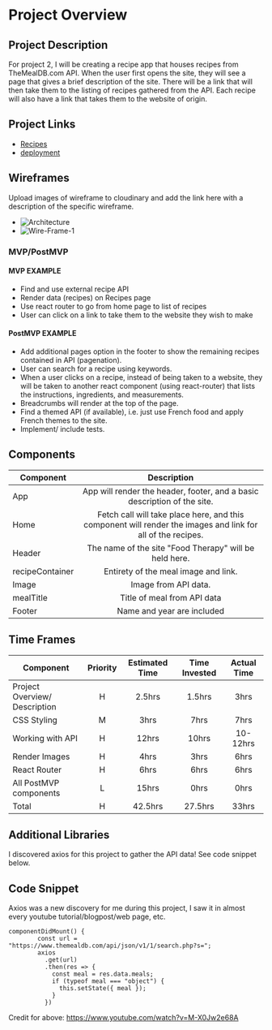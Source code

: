 # Project Overview


## Project Description

For project 2, I will be creating a recipe app that houses recipes from TheMealDB.com API. When the user first opens the site, they will see a page that gives a brief description of the site. There will be a link that will then take them to the listing of recipes gathered from the API. Each recipe will also have a link that takes them to the website of origin.  

## Project Links

- [Recipes](https://ngumina17.github.io/project2)
- [deployment]()

## Wireframes

Upload images of wireframe to cloudinary and add the link here with a description of the specific wireframe.

- ![Architecture](https://res.cloudinary.com/drz8x4anh/image/upload/v1578664899/Screen_Shot_2020-01-10_at_8.01.04_AM_qpzflw.png)
- ![Wire-Frame-1](https://res.cloudinary.com/drz8x4anh/image/upload/v1578333614/Screen_Shot_2020-01-06_at_11.59.16_AM_urf8ux.png)


### MVP/PostMVP
 

#### MVP EXAMPLE
- Find and use external recipe API 
- Render data (recipes) on Recipes page
- Use react router to go from home page to list of recipes
- User can click on a link to take them to the website they wish to make


#### PostMVP EXAMPLE

- Add additional pages option in the footer to show the remaining recipes contained in API (pagenation).
- User can search for a recipe using keywords.
- When a user clicks on a recipe, instead of being taken to a website, they will be taken to another react component (using react-router) that lists the instructions, ingredients, and measurements.
- Breadcrumbs will render at the top of the page.
- Find a themed API (if available), i.e. just use French food and apply French themes to the site.
- Implement/ include tests.

## Components 

| Component | Description | 
| --- | :---: |  
| App | App will render the header, footer, and a basic description of the site. | 
| Home | Fetch call will take place here, and this component will render the images and link for all of the recipes. | 
| Header | The name of the site "Food Therapy" will be held here. | 
| recipeContainer | Entirety of the meal image and link. |
| Image | Image from API data. |
| mealTitle | Title of meal from API data |
| Footer | Name and year are included |


## Time Frames

| Component | Priority | Estimated Time | Time Invested | Actual Time |
| --- | :---: |  :---: | :---: | :---: |
| Project Overview/ Description | H | 2.5hrs | 1.5hrs | 3hrs|
| CSS Styling | M | 3hrs | 7hrs | 7hrs|
| Working with API | H | 12hrs| 10hrs | 10-12hrs |
| Render Images | H | 4hrs| 3hrs | 6hrs|
| React Router | H | 6hrs | 6hrs | 6hrs|
| All PostMVP components | L | 15hrs | 0hrs| 0hrs|
| Total | H | 42.5hrs| 27.5hrs | 33hrs |

## Additional Libraries
 I discovered axios for this project to gather the API data! See code snippet below.

## Code Snippet
Axios was a new discovery for me during this project, I saw it in almost every youtube tutorial/blogpost/web page, etc.

```
componentDidMount() {
        const url = "https://www.themealdb.com/api/json/v1/1/search.php?s=";
        axios
          .get(url)
          .then(res => {
            const meal = res.data.meals;
            if (typeof meal === "object") {
              this.setState({ meal });
            }
          })
```
Credit for above: https://www.youtube.com/watch?v=M-X0Jw2e68A

